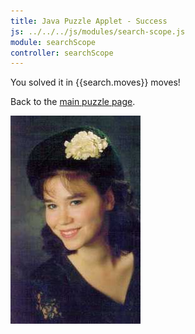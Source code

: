 ```yaml
---
title: Java Puzzle Applet - Success
js: ../../../js/modules/search-scope.js
module: searchScope
controller: searchScope
---
```


You solved it in {{search.moves}} moves!

Back to the [main puzzle page](../).

<div class="ta-c">

![Sarah](sarah.jpg)

</div>
